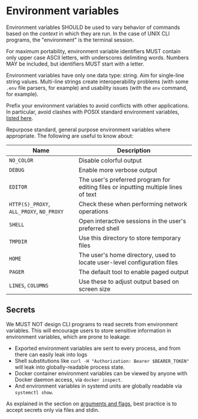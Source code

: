 # Environment variables

Environment variables SHOULD be used to vary behavior of commands based on the _context_ in which they are run. In the case of UNIX CLI programs, the "environment" is the terminal session.

For maximum portability, environment variable identifiers MUST contain only upper case ASCII letters, with underscores delimiting words. Numbers MAY be included, but identifiers MUST start with a letter.

Environment variables have only one data type: string. Aim for single-line string values. Multi-line strings create interoperability problems (with some `.env` file parsers, for example) and usability issues (with the `env` command, for example).

Prefix your environment variables to avoid conflicts with other applications. In particular, avoid clashes with POSIX standard environment variables, [listed here](//pubs.opengroup.org/onlinepubs/009695399/basedefs/xbd_chap08.html).

Repurpose standard, general purpose environment variables where appropriate. The following are useful to know about:

| Name               | Description                                                                        |
|--------------------|------------------------------------------------------------------------------------|
| `NO_COLOR`         | Disable colorful output                                                            |
| `DEBUG`            | Enable more verbose output                                                         |
| `EDITOR`           | The user's preferred program for editing files or inputting multiple lines of text |
| `HTTP(S)_PROXY`, `ALL_PROXY`, `NO_PROXY` | Check these when performing network operations               |
| `SHELL`            | Open interactive sessions in the user's preferred shell                            |
| `TMPDIR`           | Use this directory to store temporary files                                        |
| `HOME`             | The user's home directory, used to locate user-level configuration files           |
| `PAGER`            | The default tool to enable paged output                                            |
| `LINES`, `COLUMNS` | Use these to adjust output based on screen size                                    |

## Secrets

We MUST NOT design CLI programs to read secrets from environment variables. This will encourage users to store sensitive information in environment variables, which are prone to leakage:

- Exported environment variables are sent to every process, and from there can easily leak into logs
- Shell substitutions like `curl -H "Authorization: Bearer $BEARER_TOKEN"` will leak into globally-readable process state.
- Docker container environment variables can be viewed by anyone with Docker daemon access, via `docker inspect`.
- And environment variables in systemd units are globally readable via `systemctl show`.

As explained in the section on [arguments and flags](/standards/ui/cli/options/arguments-flags), best practice is to accept secrets only via files and stdin.
